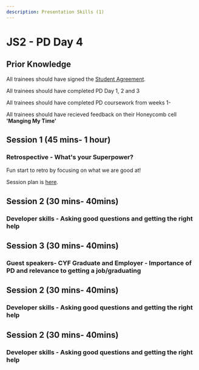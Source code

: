 ```yaml
---
description: Presentation Skills (1)
---
```


# JS2 - PD Day 4

## Prior Knowledge 

All trainees should have signed the [Student Agreement](https://docs.codeyourfuture.io/organisation/agreements-and-rules/student-agreement). 

All trainees should have completed PD Day 1, 2 and 3

All trainees should have completed PD coursework from weeks 1-

All trainees should have recieved feedback on their Honeycomb cell **'Manging My Time'** 

## Session 1 \(45 mins- 1 hour\)

### Retrospective - What's your Superpower?

Fun start to retro by focusing on what we are good at! 

Session plan is [here](https://personaldevelopment.codeyourfuture.io/sessions/js2-pd-day-4/retro-whats-your-superpower). 

## Session 2 \(30 mins- 40mins\)

### Developer skills - Asking good questions and getting the right help







## Session 3 \(30 mins- 40mins\)

### Guest speakers- CYF Graduate and Employer - Importance of PD and relevance to getting a job/graduating









## Session 2 \(30 mins- 40mins\)

### Developer skills - Asking good questions and getting the right help









## Session 2 \(30 mins- 40mins\)

### Developer skills - Asking good questions and getting the right help





